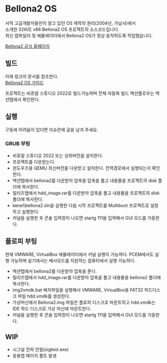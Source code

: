 # Bellona2 OS
서적 고급개발자들만이 알고 있던 OS 제작의 원리(2004년, 가남사)에서  
소개한 32비트 x86 Bellona2 OS 프로젝트의 소스코드입니다.  
최신 컴파일러 및 에뮬레이터에서 Bellona2 OS가 정상 동작하도록 작업했습니다.

[Bellona2 공식 홈페이지](http://www.bellona2.com)  

## 빌드

아래 링크의 문서를 참조한다.  
[Bellona2 OS 가이드 ](https://wikidocs.net/168662)

프로젝트는 비쥬얼 스튜디오 2022로 빌드가능하며
전체 자동화 빌드 액션플로우는 액션탭에서 확인한다.

## 실행
구동에 어려움이 있다면 이슈란에 글을 남겨 주세요.

### GRUB 부팅
* 비쥬얼 스튜디오 2022 또는 상위버전을 설치한다.
* 프로젝트를 다운받는다.
* 윈도우즈용 QEMU 최신버전을 다운받고 설치한다. 전역경로에서 실행되는지 확인한다.
* 액션탭에서 bellona2를 다운받아 압축을 압축을 풀고 내용물을 프로젝트의 disk 폴더에 복사한다.
* 릴리즈탭에서 hdd_image.rar를 다운받아 압축을 풀고 내용물을 프로젝트의 disk 폴더에 복사한다.
* kenel\bellona2.sln을 실행한 다음 시작 프로젝트를 Multiboot 프로젝트로 설정하고 실행한다.
* 커널을 실행한 후 콘솔 입력창이 나오면 startg 111을 입력해서 GUI 모드를 가동한다.

## 플로피 부팅
현재 VMWARE, VirtualBox 에뮬레이터에서 커널 실행이 가능하다.
PCEM에서도 실행 가능하며 실기에서는 베사모드를 지원하는 컴퓨터에서 실행 가능하다.

* 액션탭에서 bellona2를 다운받아 압축을 푼다.
* 릴리즈탭에서 hdd_image.rar를 다운받아 압축을 풀고 내용물을 bellona2 폴더에 복사한다.
* img2vmdk.bat 배치파일을 실행해서 VMWARE, VirtualBox용 FAT32 하드디스크 파일 hdd.vmdk를 생성한다.
* 가상머신에서 Bellona2.img 파일은 플로피 디스크로 마운트하고 hdd.vmdk는 IDE 하드 디스크로 가상 머신에 마운트한다.
* 커널을 실행한 후 콘솔 입력창이 나오면 startg 111을 입력해서 GUI 모드를 가동한다.

## WIP
* 시그널 전파 안됨(sigtest.exe)
* 응용앱 페이지 폴트 발생






